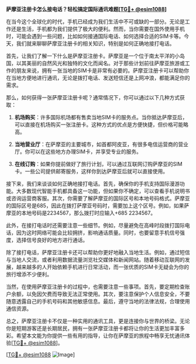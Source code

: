 **萨摩亚注册卡怎么接电话？轻松搞定国际通讯难题[[TG💪+ @esim1088](https://t.me/s/esim1088)]**

在当今这个全球化的时代，手机已经成为我们生活中不可或缺的一部分。无论是工作还是生活，手机都为我们提供了极大的便利。然而，当你需要在国外使用手机时，可能会遇到一些问题，比如如何接通国际电话、如何选择合适的SIM卡等。今天，我们就来聊聊萨摩亚注册卡的相关知识，特别是如何正确地接打电话。

首先，让我们了解一下什么是萨摩亚注册卡。萨摩亚是一个位于南太平洋的小岛国，以其美丽的自然风光和独特的文化而闻名。对于那些计划前往萨摩亚旅游或工作的朋友来说，拥有一张当地的SIM卡是非常有必要的。萨摩亚注册卡可以帮助你在当地方便地进行通讯，无论是拨打电话、发送短信还是上网冲浪，都能满足你的需求。

那么，如何获得一张萨摩亚注册卡呢？通常情况下，你可以通过以下几种方式获取：

1. **机场购买**：许多国际机场都有售卖当地SIM卡的服务点。当你抵达萨摩亚后，可以直接在机场购买一张注册卡。这种方式的优点是方便快捷，但价格可能略高。

2. **当地营业厅**：在萨摩亚的主要城市，如首都阿皮亚，有很多电信运营商的营业厅。你可以在这些地方办理SIM卡，并享受专业的服务。

3. **在线订购**：如果你提前做好了旅行计划，可以通过互联网订购萨摩亚的SIM卡。一些公司提供邮寄服务，这样你到达萨摩亚后就可以直接使用。

接下来，我们来谈谈如何正确地接打电话。首先，确保你的手机支持国际漫游功能。大多数现代智能手机都具备这一功能，但如果你不确定，可以查看手机说明书或咨询运营商客服。其次，你需要了解萨摩亚的国际区号和本地号码格式。萨摩亚的国际区号是685，因此在拨打萨摩亚号码时，需要加上这个区号。例如，如果萨摩亚的本地号码是2234567，那么拨打时应输入+685 2234567。

此外，在接打电话时还需要注意一些细节。例如，尽量避免在高峰时段拨打国际电话，因为这时网络可能会比较拥挤，影响通话质量。同时，也要留意手机信号强度，选择信号良好的地方进行通话。

除了接打电话，萨摩亚注册卡还可以帮助你更好地融入当地生活。例如，通过短信与当地人交流，或者利用数据流量浏览社交媒体和新闻网站。随着移动互联网的发展，越来越多的人开始依赖手机进行日常活动，而一张优质的SIM卡无疑会为你的旅行增添不少便利。

当然，在使用萨摩亚注册卡的过程中，也需要注意一些事项。首先，要定期检查账户余额，以免因欠费而导致无法正常使用。其次，要注意保护个人信息安全，不要随意透露自己的手机号码和其他敏感信息。最后，遵守当地的法律法规，合理使用通信资源。

总之，萨摩亚注册卡不仅是一种实用的通讯工具，更是连接你与世界的桥梁。无论你是短期游客还是长期居民，拥有一张萨摩亚注册卡都将让你的生活更加丰富多彩。希望本文能为你提供一些有用的指导，让你在萨摩亚的旅程中畅享无忧通讯体验[[TG💪+ @esim1088](https://t.me/s/esim1088)]。

[[TG💪+ @esim1088](https://t.me/s/esim1088) ![Image](https://i.postimg.cc/4NQfJmqS/Snipaste-2025-05-13-00-14-12.png)]
